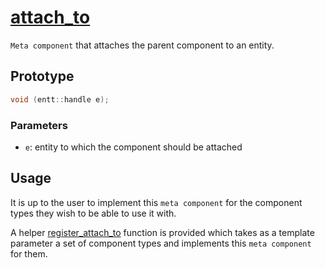 # [attach_to](attach_to.hpp)

`Meta component` that attaches the parent component to an entity.

## Prototype

```cpp
void (entt::handle e);
```

### Parameters

* `e`: entity to which the component should be attached

## Usage

It is up to the user to implement this `meta component` for the component types they wish to be able to use it with.

A helper [register_attach_to](../helpers/meta/impl/register_attach_to.md) function is provided which takes as a template parameter a set of component types and implements this `meta component` for them.